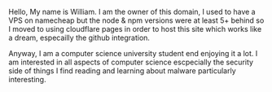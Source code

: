 
Hello, My name is William. I am the owner of this domain, I used to have a VPS on namecheap but the node & npm versions were at least 5+ behind so I moved to using cloudflare pages in order to host this site which works like a dream, especailly the github integration.


Anyway, I am a computer science university student end enjoying it a lot. I am interested in all aspects of computer science escpecially the security side of things I find reading and learning about malware particularly interesting. 